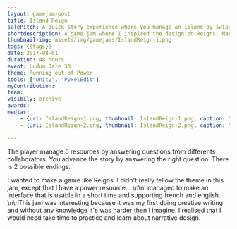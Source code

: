 ```yaml
---
layout: gamejam-post
title: Island Reign
salePitch: A quick story experience where you manage an island by swiping left or right. Don't empty out any of your resources.
shortdescription: A game jam where I inspired the design on Reigns. Macanicaly and graphicaly simple but I still had issue on one aspect...
thumbnail-img: assets/img/gamejams/IslandReign-1.png
tags: {{tags}}
date: 2017-08-01
duration: 48 hours
event: Ludum Dare 38
theme: Running out of Power
tools: ["Unity", "PyxelEdit"]
myContribution: 
team: 
visibily: archive
awards: 
medias: 
    - {url: IslandReign-1.png, thumbnail: IslandReign-1.png, caption: "Gaining more cards."}
    - {url: IslandReign-2.png, thumbnail: IslandReign-2.png, caption: "Is the right card the right choice?"}

---
```

The player manage 5 resources by answering questions from differents collaborators. You advance the story by answering the right question. There is 2 possible endings.

I wanted to make a game like Reigns. I didn't really fellow the theme in this jam, except that I have a power resource... \n\nI managed to make an interface that is usable in a short time and supporting french and english. \n\nThis jam was interesting because it was my first doing creative writing and without any knowledge it's was harder then I imagine. I realised that I would need take time to practice and learn about narrative design.